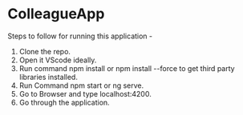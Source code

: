 # ColleagueApp

Steps to follow for running this application - 
1. Clone the repo.
2. Open it VScode ideally.
3. Run command npm install or npm install --force to get third party libraries installed.
4. Run Command npm start or ng serve.
5. Go to Browser and type localhost:4200.
6. Go through the application.
